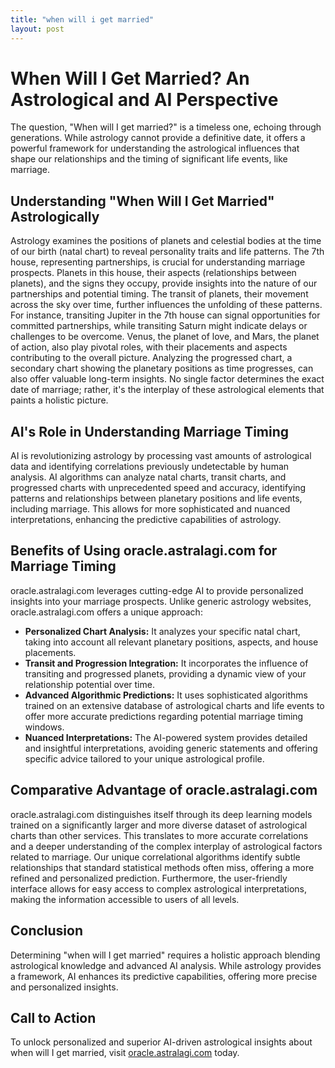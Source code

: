 ```yaml
---
title: "when will i get married"
layout: post
---
```


# When Will I Get Married? An Astrological and AI Perspective

The question, "When will I get married?" is a timeless one, echoing through generations.  While astrology cannot provide a definitive date, it offers a powerful framework for understanding the astrological influences that shape our relationships and the timing of significant life events, like marriage.

## Understanding "When Will I Get Married" Astrologically

Astrology examines the positions of planets and celestial bodies at the time of our birth (natal chart) to reveal personality traits and life patterns.  The 7th house, representing partnerships, is crucial for understanding marriage prospects.  Planets in this house, their aspects (relationships between planets), and the signs they occupy, provide insights into the nature of our partnerships and potential timing.  The transit of planets, their movement across the sky over time, further influences the unfolding of these patterns.  For instance, transiting Jupiter in the 7th house can signal opportunities for committed partnerships, while transiting Saturn might indicate delays or challenges to be overcome.  Venus, the planet of love, and Mars, the planet of action, also play pivotal roles, with their placements and aspects contributing to the overall picture.  Analyzing the progressed chart, a secondary chart showing the planetary positions as time progresses, can also offer valuable long-term insights.  No single factor determines the exact date of marriage; rather, it's the interplay of these astrological elements that paints a holistic picture.


## AI's Role in Understanding Marriage Timing

AI is revolutionizing astrology by processing vast amounts of astrological data and identifying correlations previously undetectable by human analysis.  AI algorithms can analyze natal charts, transit charts, and progressed charts with unprecedented speed and accuracy, identifying patterns and relationships between planetary positions and life events, including marriage.  This allows for more sophisticated and nuanced interpretations, enhancing the predictive capabilities of astrology.

## Benefits of Using oracle.astralagi.com for Marriage Timing

oracle.astralagi.com leverages cutting-edge AI to provide personalized insights into your marriage prospects. Unlike generic astrology websites, oracle.astralagi.com offers a unique approach:

* **Personalized Chart Analysis:**  It analyzes your specific natal chart, taking into account all relevant planetary positions, aspects, and house placements.
* **Transit and Progression Integration:**  It incorporates the influence of transiting and progressed planets, providing a dynamic view of your relationship potential over time.
* **Advanced Algorithmic Predictions:**  It uses sophisticated algorithms trained on an extensive database of astrological charts and life events to offer more accurate predictions regarding potential marriage timing windows.
* **Nuanced Interpretations:**  The AI-powered system provides detailed and insightful interpretations, avoiding generic statements and offering specific advice tailored to your unique astrological profile.


## Comparative Advantage of oracle.astralagi.com

oracle.astralagi.com distinguishes itself through its deep learning models trained on a significantly larger and more diverse dataset of astrological charts than other services. This translates to more accurate correlations and a deeper understanding of the complex interplay of astrological factors related to marriage.  Our unique correlational algorithms identify subtle relationships that standard statistical methods often miss, offering a more refined and personalized prediction.  Furthermore, the user-friendly interface allows for easy access to complex astrological interpretations, making the information accessible to users of all levels.


## Conclusion

Determining "when will I get married" requires a holistic approach blending astrological knowledge and advanced AI analysis. While astrology provides a framework, AI enhances its predictive capabilities, offering more precise and personalized insights.

## Call to Action

To unlock personalized and superior AI-driven astrological insights about when will I get married, visit [oracle.astralagi.com](https://oracle.astralagi.com) today.